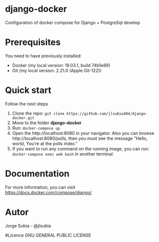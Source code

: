 # django-docker
Configuration of docker compose for Django + PostgreSql develop

# Prerequisites
You need to have previously installed:
- Docker (my local version: 19.03.1, build 74b1e89)
- Git (my local version: 2.21.0 (Apple Git-122))

# Quick start
Follow the next steps
1. Clone the repo: `git clone https://github.com/jlsubia404/django-docker.git`
2. Move to the folder **django-docker**
3. Run: `docker-compose up`
4. Open the http://localhost:8080 in your navigator. Also you can browse http://localhost:8080/polls, then you must see the message "Hello, world, You're at the polls index."
5. If you want to run any command on the running image, you can run: `docker-compose exec web bash` in another terminal.

# Documentation
For more information, you can visit https://docs.docker.com/compose/django/

# Autor
Jorge Subía - @jlsubia

#Licence
GNU GENERAL PUBLIC LICENSE